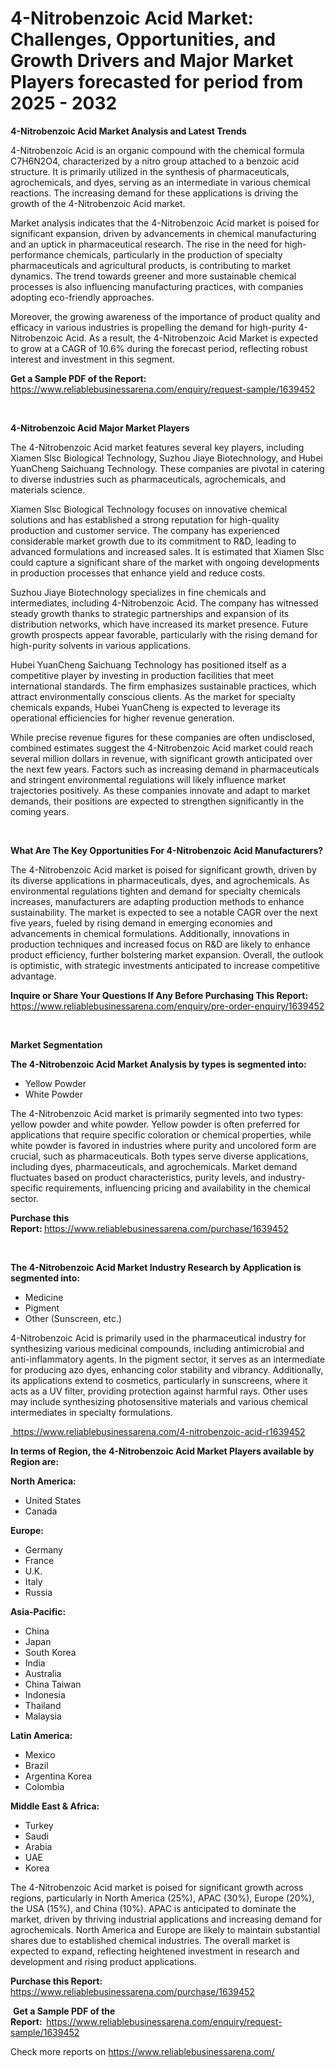 <p><h1>4-Nitrobenzoic Acid Market: Challenges, Opportunities, and Growth Drivers and Major Market Players forecasted for period from 2025 - 2032</h1></p><p><strong>4-Nitrobenzoic Acid Market Analysis and Latest Trends</strong></p>
<p><p>4-Nitrobenzoic Acid is an organic compound with the chemical formula C7H6N2O4, characterized by a nitro group attached to a benzoic acid structure. It is primarily utilized in the synthesis of pharmaceuticals, agrochemicals, and dyes, serving as an intermediate in various chemical reactions. The increasing demand for these applications is driving the growth of the 4-Nitrobenzoic Acid market.</p><p>Market analysis indicates that the 4-Nitrobenzoic Acid market is poised for significant expansion, driven by advancements in chemical manufacturing and an uptick in pharmaceutical research. The rise in the need for high-performance chemicals, particularly in the production of specialty pharmaceuticals and agricultural products, is contributing to market dynamics. The trend towards greener and more sustainable chemical processes is also influencing manufacturing practices, with companies adopting eco-friendly approaches.</p><p>Moreover, the growing awareness of the importance of product quality and efficacy in various industries is propelling the demand for high-purity 4-Nitrobenzoic Acid. As a result, the 4-Nitrobenzoic Acid Market is expected to grow at a CAGR of 10.6% during the forecast period, reflecting robust interest and investment in this segment.</p></p>
<p><strong>Get a Sample PDF of the Report:&nbsp;</strong> <a href="https://www.reliablebusinessarena.com/enquiry/request-sample/1639452?utm_campaign=2942&utm_medium=2&utm_source=Github&utm_content=ia&utm_term=02042025&utm_id=4-nitrobenzoic-acid">https://www.reliablebusinessarena.com/enquiry/request-sample/1639452</a></p>
<p>&nbsp;</p>
<p><strong>4-Nitrobenzoic Acid Major Market Players</strong></p>
<p><p>The 4-Nitrobenzoic Acid market features several key players, including Xiamen Slsc Biological Technology, Suzhou Jiaye Biotechnology, and Hubei YuanCheng Saichuang Technology. These companies are pivotal in catering to diverse industries such as pharmaceuticals, agrochemicals, and materials science.</p><p>Xiamen Slsc Biological Technology focuses on innovative chemical solutions and has established a strong reputation for high-quality production and customer service. The company has experienced considerable market growth due to its commitment to R&D, leading to advanced formulations and increased sales. It is estimated that Xiamen Slsc could capture a significant share of the market with ongoing developments in production processes that enhance yield and reduce costs.</p><p>Suzhou Jiaye Biotechnology specializes in fine chemicals and intermediates, including 4-Nitrobenzoic Acid. The company has witnessed steady growth thanks to strategic partnerships and expansion of its distribution networks, which have increased its market presence. Future growth prospects appear favorable, particularly with the rising demand for high-purity solvents in various applications.</p><p>Hubei YuanCheng Saichuang Technology has positioned itself as a competitive player by investing in production facilities that meet international standards. The firm emphasizes sustainable practices, which attract environmentally conscious clients. As the market for specialty chemicals expands, Hubei YuanCheng is expected to leverage its operational efficiencies for higher revenue generation.</p><p>While precise revenue figures for these companies are often undisclosed, combined estimates suggest the 4-Nitrobenzoic Acid market could reach several million dollars in revenue, with significant growth anticipated over the next few years. Factors such as increasing demand in pharmaceuticals and stringent environmental regulations will likely influence market trajectories positively. As these companies innovate and adapt to market demands, their positions are expected to strengthen significantly in the coming years.</p></p>
<p>&nbsp;</p>
<p><strong>What Are The Key Opportunities For 4-Nitrobenzoic Acid Manufacturers?</strong></p>
<p><p>The 4-Nitrobenzoic Acid market is poised for significant growth, driven by its diverse applications in pharmaceuticals, dyes, and agrochemicals. As environmental regulations tighten and demand for specialty chemicals increases, manufacturers are adapting production methods to enhance sustainability. The market is expected to see a notable CAGR over the next five years, fueled by rising demand in emerging economies and advancements in chemical formulations. Additionally, innovations in production techniques and increased focus on R&D are likely to enhance product efficiency, further bolstering market expansion. Overall, the outlook is optimistic, with strategic investments anticipated to increase competitive advantage.</p></p>
<p><strong>Inquire or Share Your Questions If Any Before Purchasing This Report:</strong> <a href="https://www.reliablebusinessarena.com/enquiry/pre-order-enquiry/1639452?utm_campaign=2942&utm_medium=2&utm_source=Github&utm_content=ia&utm_term=02042025&utm_id=4-nitrobenzoic-acid">https://www.reliablebusinessarena.com/enquiry/pre-order-enquiry/1639452</a></p>
<p>&nbsp;</p>
<p><strong>Market Segmentation</strong></p>
<p><strong>The 4-Nitrobenzoic Acid Market Analysis by types is segmented into:</strong></p>
<p><ul><li>Yellow Powder</li><li>White Powder</li></ul></p>
<p><p>The 4-Nitrobenzoic Acid market is primarily segmented into two types: yellow powder and white powder. Yellow powder is often preferred for applications that require specific coloration or chemical properties, while white powder is favored in industries where purity and uncolored form are crucial, such as pharmaceuticals. Both types serve diverse applications, including dyes, pharmaceuticals, and agrochemicals. Market demand fluctuates based on product characteristics, purity levels, and industry-specific requirements, influencing pricing and availability in the chemical sector.</p></p>
<p><strong>Purchase this Report:&nbsp;</strong><a href="https://www.reliablebusinessarena.com/purchase/1639452?utm_campaign=2942&utm_medium=2&utm_source=Github&utm_content=ia&utm_term=02042025&utm_id=4-nitrobenzoic-acid">https://www.reliablebusinessarena.com/purchase/1639452</a></p>
<p>&nbsp;</p>
<p><strong>The 4-Nitrobenzoic Acid Market Industry Research by Application is segmented into:</strong></p>
<p><ul><li>Medicine</li><li>Pigment</li><li>Other (Sunscreen, etc.)</li></ul></p>
<p><p>4-Nitrobenzoic Acid is primarily used in the pharmaceutical industry for synthesizing various medicinal compounds, including antimicrobial and anti-inflammatory agents. In the pigment sector, it serves as an intermediate for producing azo dyes, enhancing color stability and vibrancy. Additionally, its applications extend to cosmetics, particularly in sunscreens, where it acts as a UV filter, providing protection against harmful rays. Other uses may include synthesizing photosensitive materials and various chemical intermediates in specialty formulations.</p></p>
<p><a href="https://www.reliablebusinessarena.com/4-nitrobenzoic-acid-r1639452?utm_campaign=2942&utm_medium=2&utm_source=Github&utm_content=ia&utm_term=02042025&utm_id=4-nitrobenzoic-acid">&nbsp;https://www.reliablebusinessarena.com/4-nitrobenzoic-acid-r1639452</a></p>
<p><strong>In terms of Region, the 4-Nitrobenzoic Acid Market Players available by Region are:</strong></p>
<p>
    <p> <strong> North America: </strong>
        <ul>
            <li>United States</li>
            <li>Canada</li>
        </ul>
        </p> 
    <p> <strong> Europe: </strong>
        <ul>
            <li>Germany</li>
            <li>France</li>
            <li>U.K.</li>
            <li>Italy</li>
            <li>Russia</li>
        </ul>
        </p> 
    <p> <strong> Asia-Pacific: </strong>
        <ul>
            <li>China</li>
            <li>Japan</li>
            <li>South Korea</li>
            <li>India</li>
            <li>Australia</li>
            <li>China Taiwan</li>
            <li>Indonesia</li>
            <li>Thailand</li>
            <li>Malaysia</li>
        </ul>
        </p> 
    <p> <strong> Latin America: </strong>
        <ul>
            <li>Mexico</li>
            <li>Brazil</li>
            <li>Argentina Korea</li>
            <li>Colombia</li>
        </ul>
        </p> 
    <p> <strong> Middle East & Africa: </strong>
        <ul>
            <li>Turkey</li>
            <li>Saudi</li>
            <li>Arabia</li>
            <li>UAE</li>
            <li>Korea</li>
        </ul>
    </p>
    </p>
<p><p>The 4-Nitrobenzoic Acid market is poised for significant growth across regions, particularly in North America (25%), APAC (30%), Europe (20%), the USA (15%), and China (10%). APAC is anticipated to dominate the market, driven by thriving industrial applications and increasing demand for agrochemicals. North America and Europe are likely to maintain substantial shares due to established chemical industries. The overall market is expected to expand, reflecting heightened investment in research and development and rising product applications.</p></p>
<p><strong>Purchase this Report: </strong><a href="https://www.reliablebusinessarena.com/purchase/1639452?utm_campaign=2942&utm_medium=2&utm_source=Github&utm_content=ia&utm_term=02042025&utm_id=4-nitrobenzoic-acid">https://www.reliablebusinessarena.com/purchase/1639452</a></p>
<p>&nbsp;<strong>Get a Sample PDF of the Report:&nbsp;&nbsp;</strong><a href="https://www.reliablebusinessarena.com/enquiry/request-sample/1639452?utm_campaign=2942&utm_medium=2&utm_source=Github&utm_content=ia&utm_term=02042025&utm_id=4-nitrobenzoic-acid">https://www.reliablebusinessarena.com/enquiry/request-sample/1639452</a></p>
<p><strong></strong></p>
<p>Check more reports on <a href="https://www.reliablebusinessarena.com/?utm_campaign=2942&utm_medium=2&utm_source=Github&utm_content=ia&utm_term=02042025&utm_id=4-nitrobenzoic-acid">https://www.reliablebusinessarena.com/</a></p>